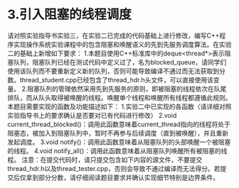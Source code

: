 # **3.引入阻塞的线程调度**

请对照实验指导书实验三，在实验二已完成的代码基础上进行修改，编写C++程序实现操作系统实验课程中的包含阻塞和唤醒语义的先到先服务调度算法。在实验二的基础上新增如下要求：
1.本题目使用C++标准库中的deque<thread*>表示阻塞队列，阻塞队列已经在测试代码中定义过了，名为blocked_queue，请同学们使用该队列而不要重新定义新的队列，否则可能导致编译不通过而无法获取到分数。thread_student.cpp已经包含了thread_hdr.h头文件，可以直接使用该变量。
2.阻塞队列的管理依然采用先到先服务的原则，即被阻塞的线程依次在队尾排队，而从队头取得被唤醒的线程。唤醒单个线程和唤醒所有线程都遵循此规则。
本题目需要实现的函数及功能描述如下：
1.实验二中已实现的各函数（请详细对照实验指导书上的要求确认是否要对已有代码进行修改）
2.void current_thread_blocked()：调用此函数意味着current_thread指向的线程将处于阻塞态，被加入到阻塞队列中，暂时不再参与后续调度（直到被唤醒），并且重新发起调度。
3.void notify()：调用此函数意味着从阻塞队列的头部唤醒一个被阻塞的线程。
4.void notify_all()：调用此函数意味着从阻塞队列唤醒所有被阻塞的线程。
注意：在提交代码时，请只提交包含如下内容的源文件，不要提交thread_hdr.h以及thread_tester.cpp，否则会导致不通过编译而无法得分。若提交后仅拿到部分分数，请仔细阅读题目要求并确认实现细节特别是边界条件。